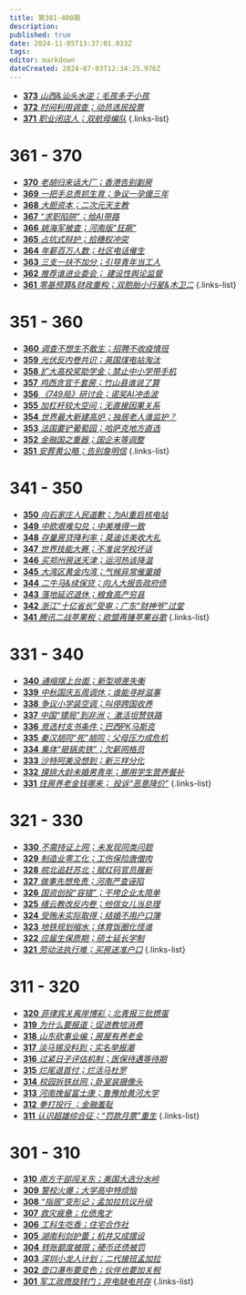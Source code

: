 ```yaml
---
title: 第301-400期
description: 
published: true
date: 2024-11-05T13:37:01.033Z
tags: 
editor: markdown
dateCreated: 2024-07-03T12:34:25.976Z
---
```


<!--
# 391 - 400

- [**400** **](./301-400/400.md)
- [**399** **](./301-400/399.md)
- [**398** **](./301-400/398.md)
- [**397** **](./301-400/397.md)
- [**396** **](./301-400/396.md)
- [**395** **](./301-400/395.md)
- [**394** **](./301-400/394.md)
- [**393** **](./301-400/393.md)
- [**392** **](./301-400/392.md)
- [**391** **](./301-400/391.md)
{.links-list}

# 381 - 390

- [**390** **](./301-400/390.md)
- [**389** **](./301-400/389.md)
- [**388** **](./301-400/388.md)
- [**387** **](./301-400/387.md)
- [**386** **](./301-400/386.md)
- [**385** **](./301-400/385.md)
- [**384** **](./301-400/384.md)
- [**383** **](./301-400/383.md)
- [**382** **](./301-400/382.md)
- [**381** **](./301-400/381.md)
{.links-list}

# 371 - 380

- [**380** **](./301-400/380.md)
- [**379** **](./301-400/379.md)
- [**378** **](./301-400/378.md)
- [**377** **](./301-400/377.md)
- [**376** **](./301-400/376.md)
- [**375** **](./301-400/375.md)
- [**374** **](./301-400/374.md)-->
- [**373** *山西&汕头水逆；毛孩多于小孩*](./301-400/373.md)
- [**372** *时间利用调查；动员选民投票*](./301-400/372.md)
- [**371** *职业闭店人；双航母编队*](./301-400/371.md)
{.links-list}

# 361 - 370

- [**370** *老胡归来话大厂；香港告别劏房*](./301-400/370.md)
- [**369** *一把手总责抓生育；争议一孕傻三年*](./301-400/369.md)
- [**368** *大胆资本；二次元天主教*](./301-400/368.md)
- [**367** *“求职陷阱”；给AI带路*](./301-400/367.md)
- [**366** *姚海军被查；河南版“狂飙”*](./301-400/366.md)
- [**365** *占坑式辩护；拾穗权冲突*](./301-400/365.md)
- [**364** *年薪百万人数；社区电话催生*](./301-400/364.md)
- [**363** *三支一扶不加分；引导青年当工人*](./301-400/363.md)
- [**362** *推荐谁进业委会； 建设性舆论监督*](./301-400/362.md)
- [**361** *零基预算&财政重构；双胞胎小行星&木卫二*](./301-400/361.md)
{.links-list}

# 351 - 360

- [**360** *调查不想生不敢生；招聘不收疫情班*](./301-400/360.md)
- [**359** *光伏反内卷共识；英国煤电站淘汰*](./301-400/359.md)
- [**358** *扩大高校奖助学金；禁止中小学带手机*](./301-400/358.md)
- [**357** *鸡西贪官千套房；竹山县谁说了算*](./301-400/357.md)
- [**356** *《749局》研讨会；诺奖AI冲击波*](./301-400/356.md)
- [**355** *加杠杆较大空间；无直接因果关系*](./301-400/355.md)
- [**354** *世界最大新建高炉；独居老人谁监护？*](./301-400/354.md)
- [**353** *法国要铲葡萄园；哈萨克地方直选*](./301-400/353.md)
- [**352** *金融国之重器；国企末等调整*](./301-400/352.md)
- [**351** *安葬黄公略；告别詹明信*](./301-400/351.md)
{.links-list}

# 341 - 350

- [**350** *向石家庄人民道歉；为AI重启核电站*](./301-400/350.md)
- [**349** *中欧艰难勾兑；中美难得一致*](./301-400/349.md)
- [**348** *存量房贷降利率；莫迪访美收大礼*](./301-400/348.md)
- [**347** *世界技能大赛；不准说学校坏话*](./301-400/347.md)
- [**346** *买郑州房送天津；运河热该降温*](./301-400/346.md)
- [**345** *大湾区黄金内湾；气候异常催童婚*](./301-400/345.md)
- [**344** *二牛马&续保贷；向人大报告政府债*](./301-400/344.md)
- [**343** *落地延迟退休；粮食高产穷县*](./301-400/343.md)
- [**342** *浙江“十亿省长”受审；广东“财神爷”过堂*](./301-400/342.md)
- [**341** *腾讯二战苹果税；欧盟再锤苹果谷歌*](./301-400/341.md)
{.links-list}

# 331 - 340

- [**340** *通缩摆上台面；新型顺差失衡*](./301-400/340.md)
- [**339** *中秋国庆五周调休；谁能寻衅滋事*](./301-400/339.md)
- [**338** *争议小学装空调；叫停跨国收养*](./301-400/338.md)
- [**337** *中国“镖局”到非洲； 激活坦赞铁路*](./301-400/337.md)
- [**336** *竞选村支书条件；巴西PK马斯克*](./301-400/336.md)
- [**335** *秦汉胡同“死”胡同；父母压力成危机*](./301-400/335.md)
- [**334** *集体“砸锅卖铁”；欠薪网格员*](./301-400/334.md)
- [**333** *沙特阿美没想到；新三样分化*](./301-400/333.md)
- [**332** *摸排大龄未婚男青年；挪用学生营养餐补*](./301-400/332.md)
- [**331** *住房养老金钱哪来； 投诉“恶意降价”*](./301-400/331.md)
{.links-list}

# 321 - 330

- [**330** *不需持证上网；未发现同类问题*](./301-400/330.md)
- [**329** *制造业零工化；工伤保险唐僧肉*](./301-400/329.md)
- [**328** *皖北追赶苏北；赋红码官员履新*](./301-400/328.md)
- [**327** *做事先想免责；河南严查诬陷*](./301-400/327.md)
- [**326** *国资创投“容错”；干垮企业太简单*](./301-400/326.md)
- [**325** *缙云教改反内卷；他信女儿当总理*](./301-400/325.md)
- [**324** *受贿未实际取得；结婚不用户口簿*](./301-400/324.md)
- [**323** *地铁规划缩水；体育饭圈化怪谁*](./301-400/323.md)
- [**322** *应届生保质期；硕士延长学制*](./301-400/322.md)
- [**321** *劳动法执行难；买房送准户口*](./301-400/321.md)
{.links-list}

# 311 - 320

- [**320** *菲律宾关离岸博彩；北青报三批掼蛋*](./301-400/320.md)
- [**319** *为什么要报道；促进教培消费*](./301-400/319.md)
- [**318** *山东砍事业编；房屋有养老金*](./301-400/318.md)
- [**317** *淡马锡没料到；实名举报潮*](./301-400/317.md)
- [**316** *过紧日子评估机制；医保待遇等待期*](./301-400/316.md)
- [**315** *烂尾退首付；烂活马杜罗*](./301-400/315.md)
- [**314** *校园拆铁丝网；卧室装摄像头*](./301-400/314.md)
- [**313** *河南挽留富士康；鲁豫抢黄河大学*](./301-400/313.md)
- [**312** *拳打投行 ；金融羞耻*](./301-400/312.md)
- [**311** *认识超雄综合征；“罚款月票”重生*](./301-400/311.md)
{.links-list}

# 301 - 310

- [**310** *南方干部闯关东；美国大选分水岭*](./301-400/310.md)
- [**309** *警校火爆；大学高中特烦恼*](./301-400/309.md)
- [**308** *“指居”变形记；孟加拉抗议升级*](./301-400/308.md)
- [**307** *救灾疲惫；化债鬼才*](./301-400/307.md)
- [**306** *工科生吃香；住宅合作社*](./301-400/306.md)
- [**305** *湖南利剑护蕾；机井又成摆设*](./301-400/305.md)
- [**304** *转账额度被限；硬币还债被罚*](./301-400/304.md)
- [**303** *深圳小龙人计划；二代接班孟加拉*](./301-400/303.md)
- [**302** *壶口瀑布要变色；伙伴也要加关税*](./301-400/302.md)
- [**301** *军工政商旋转门；弃电缺电共存*](./301-400/301.md)
{.links-list}
